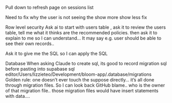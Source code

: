 
Pull down to refresh page on sessions list

Need to fix why the user is not seeing the show more show less fix

Row level security
Ask ai to start with users table , ask it to review the users table, tell me what it thinks are the recommended policies. then ask it to explain to me so I can understand… 
It may say e.g. user should be able to see their own records..

Ask it to give me the SQL so I can apply the SQL


Database
When asking Claude to create sql, its good to record migration sql before pasting into supabase sql editor/Users/lizzieteo/Development/bloom-app/.database/migrations
Golden rule: one doesn’t ever touch the suppose directly… it’s all done through migration files. So I can look back GitHub blame.. who is the owner of that migration file.. those migration files would have insert statements with data….


